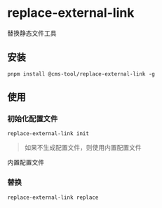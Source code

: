 # replace-external-link

替换静态文件工具

## 安装

`pnpm install @cms-tool/replace-external-link -g`

## 使用

### 初始化配置文件

`replace-external-link init`

> 如果不生成配置文件，则使用内置配置文件

内置配置文件

### 替换

`replace-external-link replace`

